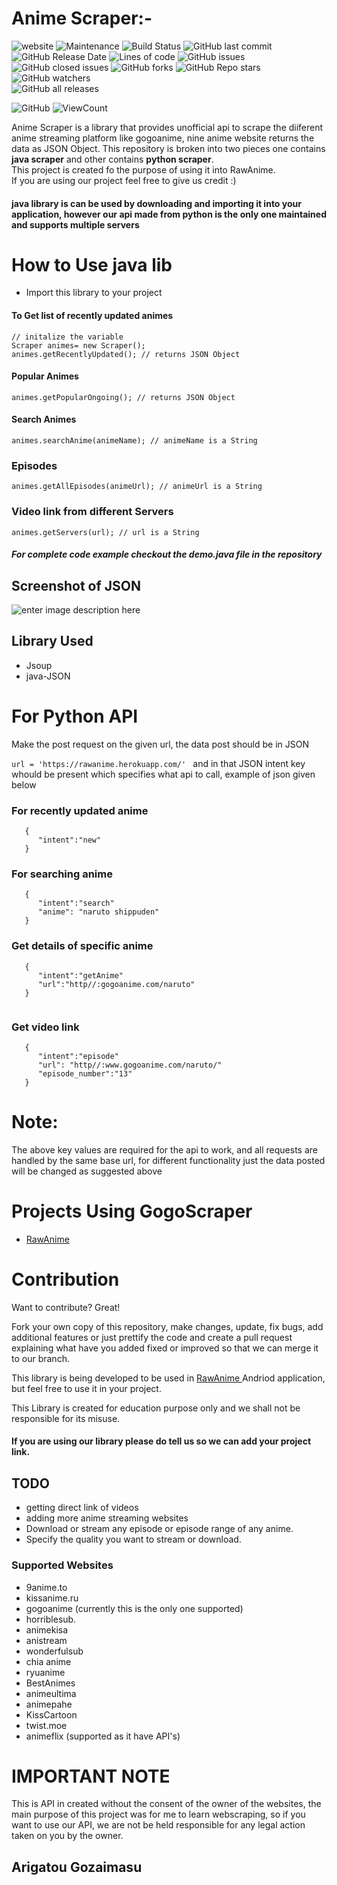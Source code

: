 # Anime Scraper:-

 ![website](https://img.shields.io/badge/website-up-green) ![Maintenance](https://img.shields.io/badge/Maintained%3F-No-red.svg)  ![Build Status](https://travis-ci.org/joemccann/dillinger.svg?branch=master)
 ![GitHub last commit](https://img.shields.io/github/last-commit/rawkush/Anime_Scraper?style=plastic)
 ![GitHub Release Date](https://img.shields.io/github/release-date/rawkush/Anime_Scraper?style=plastic) ![Lines of code](https://img.shields.io/tokei/lines/github/rawkush/Anime_Scraper?style=plastic)
   ![GitHub issues](https://img.shields.io/github/issues/rawkush/Anime_Scraper?style=plastic) ![GitHub closed issues](https://img.shields.io/github/issues-closed/rawkush/Anime_Scraper?style=plastic)    ![GitHub forks](https://img.shields.io/github/forks/rawkush/Anime_Scraper?style=social)
   ![GitHub Repo stars](https://img.shields.io/github/stars/rawkush/Anime_Scraper?style=social)
   ![GitHub watchers](https://img.shields.io/github/watchers/rawkush/Anime_Scraper?style=social) <br /> ![GitHub all releases](https://img.shields.io/github/downloads/rawkush/Anime_Scraper/total?style=plastic) <br />

   ![GitHub](https://img.shields.io/github/license/rawkush/Anime_Scraper?style=plastic)
![ViewCount](https://views.whatilearened.today/views/github/rawkush/anime_scraper.svg)   
   
Anime Scraper is a library that provides unofficial api to scrape the diiferent anime streaming platform like gogoanime, nine anime website returns the data as JSON Object. This repository is broken into two pieces one contains <b>java scraper</b> and other contains <b> python scraper</b>.
</br>This project is created fo the purpose of using it into RawAnime.</br>
If you are using our project feel free to give us credit :)


#### java library is can be used by downloading and importing it into your application, however our api made from python is the only one maintained and supports multiple servers


 # How to Use java lib
 - Import this library to your project 

#### To  Get list of recently updated animes


```
// initalize the variable
Scraper animes= new Scraper();
animes.getRecentlyUpdated(); // returns JSON Object
  ``` 
   
#### Popular Animes
  ```
animes.getPopularOngoing(); // returns JSON Object
```

#### Search Animes
```
animes.searchAnime(animeName); // animeName is a String
```

### Episodes

```
animes.getAllEpisodes(animeUrl); // animeUrl is a String
```

### Video link from different Servers

```
animes.getServers(url); // url is a String
```

##### For  complete code example checkout the demo.java file in the repository

## Screenshot of JSON
![enter image description here](https://user-images.githubusercontent.com/25636146/48275506-a83cf180-e46b-11e8-9263-52fcba01b560.png)

## Library Used
- Jsoup
- java-JSON 

# For Python API

Make the post request on the given url, the data post should be in JSON

  ```url = 'https://rawanime.herokuapp.com/' ```
and in that JSON intent key whould be present which specifies what api to call, example of json given below

### For recently updated anime
```
   {
      "intent":"new"
   }
```   
### For searching anime
```
   {
      "intent":"search"
      "anime": "naruto shippuden"
   }

```

### Get details of specific anime

```
   {
      "intent":"getAnime"
      "url":"http//:gogoanime.com/naruto"
   }
  
```

### Get video link
```
   {
      "intent":"episode"
      "url": "http//:www.gogoanime.com/naruto/"
      "episode_number":"13"
   }

```
# Note:

The above key values are required for the api to work, and all requests are handled by the same base url, for different functionality just the data posted will be changed as suggested above


# Projects Using GogoScraper
- [RawAnime](https://github.com/Rawkush/RawAnime)

# Contribution 

Want to contribute? Great!

Fork your own copy of this repository, make changes, update, fix bugs, add additional features or just prettify the code and create a pull request explaining what have you added fixed or improved so that we can merge it to our branch.




This library is being developed to be used in [RawAnime ](https://github.com/Rawkush/RawAnime)  Andriod application, but feel free to use it in your project. 

This Library is created for education purpose only and we shall not be responsible for its misuse.

#### If you are using our library please do tell us so we can add your project link.


##  TODO
 - getting direct link of videos 
 - adding more anime streaming websites
 - Download or stream any episode or episode range of any anime.
 - Specify the quality you want to stream or download.

### Supported Websites 
 
 - 9anime.to
 - kissanime.ru
 - gogoanime (currently this is the only one supported)
 - horriblesub.
 - animekisa
 - anistream
 - wonderfulsub
 - chia anime
 - ryuanime
 - BestAnimes
 - animeultima
 - animepahe
 - KissCartoon
 - twist.moe
 - animeflix (supported as it have API's)
 
 
# IMPORTANT NOTE
 This is API in created without the consent of the owner of the websites, the main purpose of this project was for me to learn webscraping, so if you want to use our API, we are not be held responsible for any legal action taken on you by the owner. 

## Arigatou Gozaimasu
